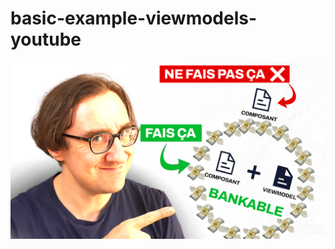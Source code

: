 # basic-example-viewmodels-youtube

![alt text](https://github.com/julienlucas/basic-example-viewmodels-youtube/blob/a12a1286388e26f596a8636b2bcf2cdda9befb84/src/assets/yt.png)